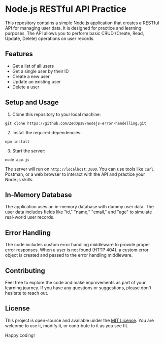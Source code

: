 <h1>Node.js RESTful API Practice</h1>

<p>This repository contains a simple Node.js application that creates a RESTful API for managing user data. It is designed for practice and learning purposes. The API allows you to perform basic CRUD (Create, Read, Update, Delete) operations on user records.</p>

<h2>Features</h2>

<ul>
  <li>Get a list of all users</li>
  <li>Get a single user by their ID</li>
  <li>Create a new user</li>
  <li>Update an existing user</li>
  <li>Delete a user</li>
</ul>

<h2>Setup and Usage</h2>

<ol>
  <li>Clone this repository to your local machine:</li>
</ol>

<pre>
<code>git clone https://github.com/ZedOps8/nodejs-error-handelling.git</code>
</pre>

<ol start="2">
  <li>Install the required dependencies:</li>
</ol>

<pre>
<code>npm install</code>
</pre>

<ol start="3">
  <li>Start the server:</li>
</ol>

<pre>
<code>node app.js</code>
</pre>

<p>The server will run on <code>http://localhost:3000</code>. You can use tools like <code>curl</code>, Postman, or a web browser to interact with the API and practice your Node.js skills.</p>

<h2>In-Memory Database</h2>

<p>The application uses an in-memory database with dummy user data. The user data includes fields like "id," "name," "email," and "age" to simulate real-world user records.</p>

<h2>Error Handling</h2>

<p>The code includes custom error handling middleware to provide proper error responses. When a user is not found (HTTP 404), a custom error object is created and passed to the error handling middleware.</p>

<h2>Contributing</h2>

<p>Feel free to explore the code and make improvements as part of your learning journey. If you have any questions or suggestions, please don't hesitate to reach out.</p>

<h2>License</h2>

<p>This project is open-source and available under the <a href="LICENSE">MIT License</a>. You are welcome to use it, modify it, or contribute to it as you see fit.</p>

<p>Happy coding!</p>

